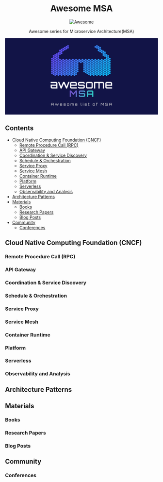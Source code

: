 <h1 align="center">Awesome MSA</h1>
<p align="center"><a href="https://awesome.re"><img src="https://awesome.re/badge.svg" alt="Awesome" /></a></p>
<p align="center">Awesome series for Microservice Architecture(MSA)</p>
<p align="center">
   <img width="740" src="./cover.png" alt="Awesome MSA - Awesome list of MSA" />
</p>

## Contents

- [Cloud Native Computing Foundation (CNCF)](#cloud-native-computing-foundation-cncf)
   - [Remote Procedure Call (RPC)](#remote-procedure-call-rpc)
   - [API Gateway](#api-gateway)
   - [Coordination & Service Discovery](#coordination--service-discovery)
   - [Schedule & Orchestration](#schedule--orchestration)
   - [Service Proxy](#service-proxy)
   - [Service Mesh](#service-mesh)
   - [Container Runtime](#container-runtime)
   - [Platform](#platform)
   - [Serverless](#serverless)
   - [Observability and Analysis](#observability-and-analysis)
- [Architecture Patterns](#architecture-patterns)
- [Materials](#materials)
   - [Books](#books)
   - [Research Papers](#research-papers)
   - [Blog Posts](#blog-posts)
- [Community](#community)
   - [Conferences](#conferences)

## Cloud Native Computing Foundation (CNCF)

### Remote Procedure Call (RPC)

### API Gateway

### Coordination & Service Discovery

### Schedule & Orchestration

### Service Proxy

### Service Mesh

### Container Runtime

### Platform

### Serverless

### Observability and Analysis

## Architecture Patterns

## Materials

### Books

### Research Papers

### Blog Posts

## Community

### Conferences
